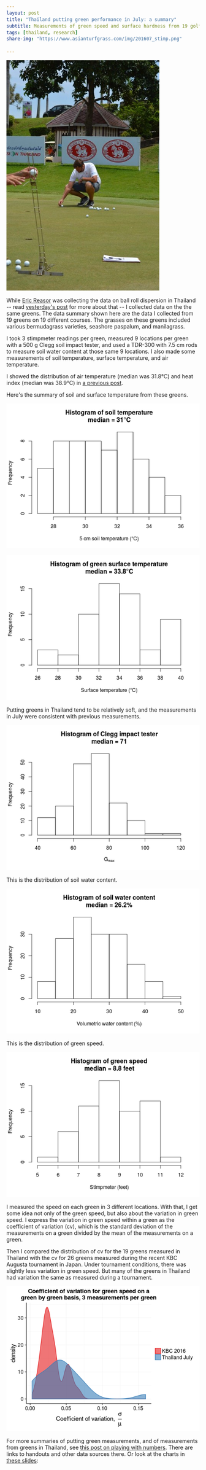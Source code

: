 ```yaml
---
layout: post
title: "Thailand putting green performance in July: a summary"
subtitle: Measurements of green speed and surface hardness from 19 golf courses
tags: [thailand, research]
share-img: "https://www.asianturfgrass.com/img/201607_stimp.png"

---
```


![ball roll dispersion by Perfect Putter](/img/roll.jpg)

While [Eric Reasor](https://twitter.com/TurfBlade?lang=en) was collecting the data on ball roll dispersion in Thailand -- read [yesterday's post](http://www.blog.asianturfgrass.com/2016/09/bangkok-is-a-long-way-from-knoxville.html) for more about that -- I collected data on the the same greens. The data summary shown here are the data I collected from 19 greens on 19 different courses. The grasses on these greens included various bermudagrass varieties, seashore paspalum, and manilagrass.

I took 3 stimpmeter readings per green, measured 9 locations per green with a 500 g Clegg soil impact tester, and used a TDR-300 with 7.5 cm rods to measure soil water content at those same 9 locations. I also made some measurements of soil temperature, surface temperature, and air temperature.

I showed the distribution of air temperature (median was 31.8°C) and heat index (median was 38.9°C) in [a previous post]((http://www.blog.asianturfgrass.com/2016/09/bangkok-is-a-long-way-from-knoxville.html)).

Here's the summary of soil and surface temperature from these greens.

![soil temperature summary from 19 greens](/img/201607_soil_temp.png)

![surface temperature summary from 19 greens](/img/201607_surface_temp.png)

Putting greens in Thailand tend to be relatively soft, and the measurements in July were consistent with previous measurements.

![Clegg impact hammer measurement histogram](/img/201607_clegg.png)

This is the distribution of soil water content.

![histogram of soil VWC by TDR-300 with 7.5 cm rods](/img/201607_vwc.png)

This is the distribution of green speed.

![stimpmeter measurement histogram from 19 greens](/img/201607_stimp.png)

I measured the speed on each green in 3 different locations. With that, I get some idea not only of the green speed, but also about the variation in green speed. I express the variation in green speed within a green as the coefficient of variation (cv), which is the standard deviation of the measurements on a green divided by the mean of the measurements on a green.

Then I compared the distribution of cv for the 19 greens measured in Thailand with the cv for 26 greens measured during the recent KBC Augusta tournament in Japan. Under tournament conditions, there was slightly less variation in green speed. But many of the greens in Thailand had variation the same as measured during a tournament.

![coefficient of variation in green speed](/img/201607_stimp_cv.png)

For more summaries of putting green measurements, and of measurements from greens in Thailand, see [this post on playing with numbers](http://www.blog.asianturfgrass.com/2015/03/playing-with-numbers-my-slides-handout-for-a-presentation-at-stmia15.html). There are links to handouts and other data sources there. Or look at the charts in [these slides](https://speakerdeck.com/micahwoods/playing-with-numbers):

<script async class="speakerdeck-embed" data-id="55fcaa2a139e447baf84f3bb6f91a870" data-ratio="1.33333333333333" src="//speakerdeck.com/assets/embed.js"></script>
